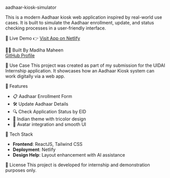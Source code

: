 aadhaar-kiosk-simulator

This is a modern Aadhaar kiosk web application inspired by real-world use cases. It is built to simulate the Aadhaar enrollment, update, and status checking processes in a user-friendly interface.

🔗 Live Demo
👉 [Visit App on Netlify](https://my-adhaar-my-pehchan.netlify.app/)

👩‍💻 Built By
Madiha Maheen  
[GitHub Profile](https://github.com/Madiha546)

🎯 Use Case
This project was created as part of my submission for the UIDAI Internship application. It showcases how an Aadhaar Kiosk system can work digitally via a web app.

 🚀 Features
- 📋 Aadhaar Enrollment Form
- 🛠️ Update Aadhaar Details
- 🔍 Check Application Status by EID
- 🎨 Indian theme with tricolor design
- 👤 Avatar integration and smooth UI

 🧰 Tech Stack
- **Frontend**: ReactJS, Tailwind CSS
- **Deployment**: Netlify
- **Design Help**: Layout enhancement with AI assistance

 📄 License
This project is developed for internship and demonstration purposes only.
